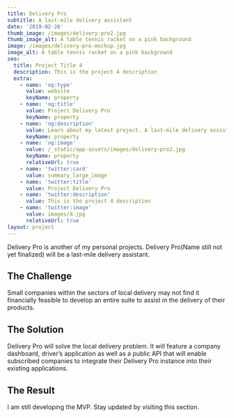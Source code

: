 ```yaml
---
title: Delivery Pro
subtitle: A last-mile delivery assistant
date: '2019-02-26'
thumb_image: /images/delivery-pro2.jpg
thumb_image_alt: A table tennis racket on a pink background
image: /images/delivery-pro-mockup.jpg
image_alt: A table tennis racket on a pink background
seo:
  title: Project Title 4
  description: This is the project 4 description
  extra:
    - name: 'og:type'
      value: website
      keyName: property
    - name: 'og:title'
      value: Project Delivery Pro
      keyName: property
    - name: 'og:description'
      value: Learn about my latest project. A last-mile delivery assistant.
      keyName: property
    - name: 'og:image'
      value: /_static/app-assets/images/delivery-pro2.jpg
      keyName: property
      relativeUrl: true
    - name: 'twitter:card'
      value: summary_large_image
    - name: 'twitter:title'
      value: Project Delivery Pro
    - name: 'twitter:description'
      value: This is the project 4 description
    - name: 'twitter:image'
      value: images/4.jpg
      relativeUrl: true
layout: project
---
```

Delivery Pro is another of my personal projects. Delivery Pro(Name still not yet finalized) will be a last-mile delivery assistant.

## The Challenge

Small companies within the sectors of local delivery may not find it financially feasible to develop an entire suite to assist in the delivery of their products.

## The Solution

Delivery Pro will solve the local delivery problem. It will feature a company dashboard, driver’s application as well as a public API that will enable subscribed companies to integrate their Delivery Pro instance into their existing applications.

## The Result

I am still developing the MVP. Stay updated by visiting this section.
